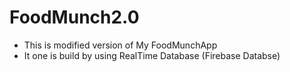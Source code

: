 # FoodMunch2.0
* This is modified version of My FoodMunchApp
* It one is build by using RealTime Database (Firebase Databse)
